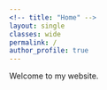 ```yaml
---
<!-- title: "Home" -->
layout: single
classes: wide
permalink: /
author_profile: true
---
```


Welcome to my website.
